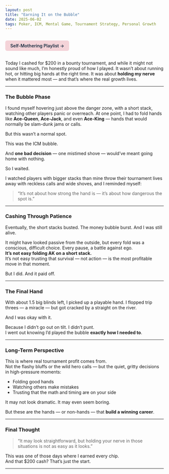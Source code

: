 ```yaml
---
layout: post
title: "Earning It on the Bubble"
date: 2025-06-02
tags: Poker, ICM, Mental Game, Tournament Strategy, Personal Growth
---
```


<a href="https://music.youtube.com/playlist?list=PLuO5E1rh5RqIzePJeOjdXo62gwnYJ748_&si=NvtF0mzI9Sx2IoPu&shuffle=1" 
   target="_blank" 
   class="back-button"
   style="display:inline-block; margin: 1rem auto; background-color: #F4D3D8; color: #1A2D41; padding: 0.5rem 1rem; border-radius: 6px; font-weight: 600; text-decoration: none;">
  Self‑Mothering Playlist →
</a>

Today I cashed for $200 in a bounty tournament, and while it might not sound like much, I’m honestly proud of how I played. It wasn’t about running hot, or hitting big hands at the right time. It was about **holding my nerve** when it mattered most — and that’s where the real growth lives.

---

### The Bubble Phase

I found myself hovering just above the danger zone, with a short stack, watching other players panic or overreach. At one point, I had to fold hands like **Ace-Queen**, **Ace-Jack**, and even **Ace-King** — hands that would normally be slam-dunk jams or calls.

But this wasn’t a normal spot.

This was the ICM bubble.

And **one bad decision** — one mistimed shove — would’ve meant going home with nothing.

So I waited.

I watched players with bigger stacks than mine throw their tournament lives away with reckless calls and wide shoves, and I reminded myself:  
> “It’s not about how strong the hand is — it’s about how dangerous the spot is.”

---

### Cashing Through Patience

Eventually, the short stacks busted. The money bubble burst. And I was still alive.

It might have looked passive from the outside, but every fold was a conscious, difficult choice. Every pause, a battle against ego.  
**It’s not easy folding AK on a short stack.**  
It’s not easy trusting that survival — not action — is the most profitable move in that moment.

But I did. And it paid off.

---

### The Final Hand

With about 1.5 big blinds left, I picked up a playable hand. I flopped trip threes — a miracle — but got cracked by a straight on the river.

And I was okay with it.

Because I didn’t go out on tilt. I didn’t punt.  
I went out knowing I’d played the bubble **exactly how I needed to**.

---

### Long-Term Perspective

This is where real tournament profit comes from.  
Not the flashy bluffs or the wild hero calls — but the quiet, gritty decisions in high-pressure moments:

- Folding good hands
- Watching others make mistakes
- Trusting that the math and timing are on your side

It may not look dramatic. It may even seem boring.

But these are the hands — or non-hands — that **build a winning career**.

---

### Final Thought

> “It may look straightforward, but holding your nerve in those situations is not as easy as it looks.”

This was one of those days where I earned every chip.  
And that $200 cash? That’s just the start.

---
